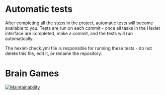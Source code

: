 # Automatic tests

After completing all the steps in the project, automatic tests will become available to you. Tests are run on each commit - once all tasks in the Hexlet interface are completed, make a commit, and the tests will run automatically.

The hexlet-check.yml file is responsible for running these tests - do not delete this file, edit it, or rename the repository.

# Brain Games
[![Maintainability](https://api.codeclimate.com/v1/badges/249e477cf10ec7a2ab05/maintainability)](https://codeclimate.com/github/farmilag/frontend-project-44/maintainability)